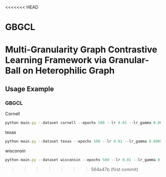 <<<<<<< HEAD
# GBGCL
Multi-Granularity Graph Contrastive Learning Framework via Granular-Ball on Heterophilic Graph
=======

## Usage Example
### GBGCL

Cornell
```javascript 
python main.py --dataset cornell --epochs 500 --lr 0.01 --lr_gamma 0.0005 --weight_decay 0.0005 --hidden_size 512 --output_size 512 --dropout 0.4 --task node_classification --str_aug GB --L 2 --alpha 0.9
```
texas 
```javascript 
python main.py --dataset texas --epochs 500 --lr 0.01 --lr_gamma 0.0005 --weight_decay 0.0005 --hidden_size 512 --output_size 512 --dropout 0.4 --task node_classification --str_aug GB --L 2 --alpha 0.9
```
wisconsin
```javascript 
python main.py --dataset wisconsin --epochs 500 --lr 0.01 --lr_gamma 0.0005 --weight_decay 0.0005 --hidden_size 512 --output_size 512 --dropout 0.4 --task node_classification --str_aug GB --L 2 --alpha 0.9
```
>>>>>>> 564a47b (first commit)
